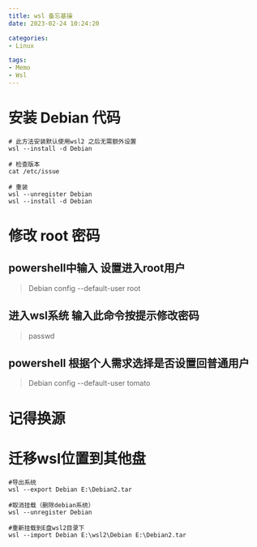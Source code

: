 ```yaml
---
title: wsl 备忘基操
date: 2023-02-24 10:24:20

categories:
- Linux

tags:
- Memo
- Wsl
---
```


# 安装 Debian 代码
```
# 此方法安装默认使用wsl2 之后无需额外设置
wsl --install -d Debian

# 检查版本
cat /etc/issue

# 重装
wsl --unregister Debian
wsl --install -d Debian
```
<!--more-->
# 修改 root 密码
## powershell中输入 设置进入root用户
> Debian config --default-user root
## 进入wsl系统 输入此命令按提示修改密码
> passwd
## powershell 根据个人需求选择是否设置回普通用户
> Debian config --default-user tomato

# 记得换源

# **迁移wsl位置到其他盘**
```
#导出系统
wsl --export Debian E:\Debian2.tar

#取消挂载（删除debian系统）
wsl --unregister Debian

#重新挂载到E盘wsl2目录下
wsl --import Debian E:\wsl2\Debian E:\Debian2.tar
```
